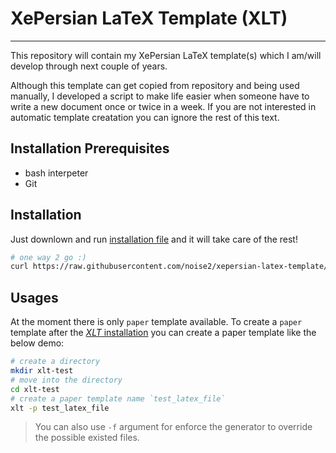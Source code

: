 # XePersian LaTeX Template (XLT)
---
This repository will contain my XePersian LaTeX template(s) which I am/will develop through next couple of years.

Although this template can get copied from repository and being used manually, I developed a script to make life easier when someone have to write a new document once or twice in a week. If you are not interested in automatic template creatation you can ignore the rest of this text.



Installation Prerequisites
---
* bash interpeter
* Git

Installation
---
Just downlown and run [installation file](https://raw.githubusercontent.com/noise2/xepersian-latex-template/master/install) and it will take care of the rest!

```BASH
# one way 2 go :)
curl https://raw.githubusercontent.com/noise2/xepersian-latex-template/master/install | bash
```

Usages
---
At the moment there is only `paper` template available. To create a `paper` template after the [*XLT* installation](#installation) you can create a paper template like the below demo:

```BASH
# create a directory
mkdir xlt-test
# move into the directory
cd xlt-test
# create a paper template name `test_latex_file`
xlt -p test_latex_file
```

> You can also use `-f` argument for enforce the generator to override the possible existed files.
